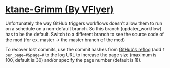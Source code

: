 # [ktane-Grimm (By VFlyer)](https://github.com/VFlyer/ktane-Grimm)

Unfortunately the way GitHub triggers workflows doesn't allow them to run on a schedule on a non-default branch. So this branch (updater_workflow) has to be the default. Switch to a different branch to see the source code of the mod (for ex. master -> the master branch of the mod)

To recover lost commits, use the commit hashes from [GitHub's reflog](https://api.github.com/repos/KtaneModules/ktane-Grimm-VFlyer/events) (add `?per_page=#&page=#` to the log URL to increase the page size (maximum is 100, default is 30) and/or specify the page number (default is 1)).

